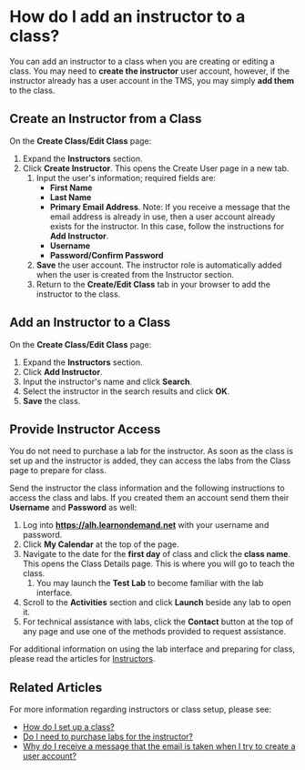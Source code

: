 # How do I add an instructor to a class?

You can add an instructor to a class when you are creating or editing a class. You may need to **create the instructor** user account, however, if the instructor already has a user account in the TMS, you may simply **add them** to the class.

## Create an Instructor from a Class
On the **Create Class/Edit Class** page:
1. Expand the **Instructors** section.
1. Click **Create Instructor**. This opens the Create User page in a new tab.
    1. Input the user's information; required fields are:
         - **First Name**
         - **Last Name**
         - **Primary Email Address**. Note: If you receive a message that the email address is already in use, then a user account already exists for the instructor. In this case, follow the instructions for **Add Instructor**.
         - **Username**
         - **Password/Confirm Password**
    1. **Save** the user account. The instructor role is automatically added when the user is created from the Instructor section.
    1. Return to the **Create/Edit Class** tab in your browser to add the instructor to the class.

## Add an Instructor to a Class

On the **Create Class/Edit Class** page:
1. Expand the **Instructors** section.
1. Click **Add Instructor**.
1. Input the instructor's name and click **Search**.
1. Select the instructor in the search results and click **OK**.
1. **Save** the class.

## Provide Instructor Access

You do not need to purchase a lab for the instructor. As soon as the class is set up and the instructor is added, they can access the labs from the Class page to prepare for class.

Send the instructor the class information and the following instructions to access the class and labs. If you created them an account send them their **Username** and **Password** as well:
1. Log into **https://alh.learnondemand.net** with your username and password.
1. Click **My Calendar** at the top of the page.
1. Navigate to the date for the **first day** of class and click the **class name**. This opens the Class Details page. This is where you will go to teach the class.
    1. You may launch the **Test Lab** to become familiar with the lab interface.
1. Scroll to the **Activities** section and click **Launch** beside any lab to open it.
1. For technical assistance with labs, click the **Contact** button at the top of any page and use one of the methods provided to request assistance.

For additional information on using the lab interface and preparing for class, please read the articles for [Instructors](/docs/tms/home.md).

## Related Articles
For more information regarding instructors or class setup, please see:
- [How do I set up a class?](set-up-class.md)
- [Do I need to purchase labs for the instructor?](../faq-for-arvato-marketplace/purchase-labs-for-instructor.md)
- [Why do I receive a message that the email is taken when I try to create a user account?](../user-accounts/email-taken-message.md)
